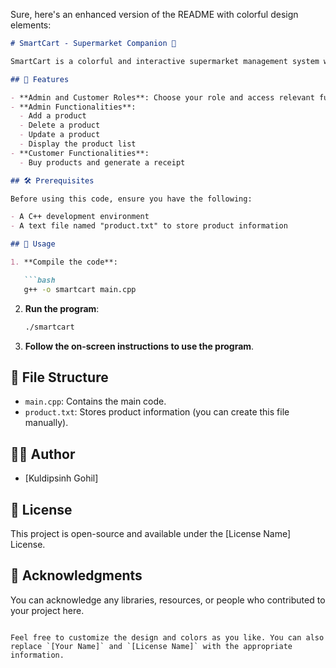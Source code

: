 Sure, here's an enhanced version of the README with colorful design elements:

```markdown
# SmartCart - Supermarket Companion 🛒

SmartCart is a colorful and interactive supermarket management system written in C++. It allows users to add, delete, update, and display products, as well as create a receipt for customer purchases. The code uses a text file to store product information.

## 🌟 Features

- **Admin and Customer Roles**: Choose your role and access relevant functionalities.
- **Admin Functionalities**:
  - Add a product
  - Delete a product
  - Update a product
  - Display the product list
- **Customer Functionalities**:
  - Buy products and generate a receipt

## 🛠️ Prerequisites

Before using this code, ensure you have the following:

- A C++ development environment
- A text file named "product.txt" to store product information

## 🚀 Usage

1. **Compile the code**:

   ```bash
   g++ -o smartcart main.cpp
   ```

2. **Run the program**:

   ```bash
   ./smartcart
   ```

3. **Follow the on-screen instructions to use the program**.

## 📁 File Structure

- `main.cpp`: Contains the main code.
- `product.txt`: Stores product information (you can create this file manually).

## 🧑‍💻 Author

- [Kuldipsinh Gohil]

## 📜 License

This project is open-source and available under the [License Name] License.

## 🙌 Acknowledgments

You can acknowledge any libraries, resources, or people who contributed to your project here.

```

Feel free to customize the design and colors as you like. You can also replace `[Your Name]` and `[License Name]` with the appropriate information.
